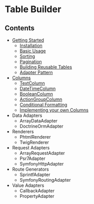 # Table Builder

## Contents
* [Getting Started](./getting_started.md)
  * [Installation](./getting_started.md#Installation)
  * [Basic Usage](./getting_started.md#BasicUsage)
  * [Sorting](./getting_started.md#Sorting)
  * [Pagination](./getting_started.md#Pagination)
  * [Building Reusable Tables](./getting_started.md#ReusableTables)
  * [Adapter Pattern](./getting_started.md#AdapterPattern)
* [Columns](./columns.md)
  * [TextColumn](./columns.md#TextColumn)
  * [DateTimeColumn](./columns.md#DateTimeColumn)
  * [BooleanColumn](./columns.md#BooleanColumn)
  * [ActionGroupColumn](./columns.md#ActionGroupColumn)
  * [Conditional Formatting](./columns.md#ConditionalFormatting)
  * [Implementing your own Columns](./columns.md#ImplementingColumns)
* Data Adapters
  * ArrayDataAdapter
  * DoctrineOrmAdapter
* Renderers
  * PhtmlRenderer
  * TwigRenderer
* Request Adapters
  * ArrayRequestAdapter
  * Psr7Adapter
  * SymfonyHttpAdapter
* Route Generators
  * SprintfAdapter
  * SymfonyRoutingAdapter
* Value Adapters
  * CallbackAdapter
  * PropertyAdapter
